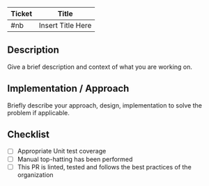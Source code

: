Ticket | Title
---|---
#nb | Insert Title Here

## Description

Give a brief description and context of what you are working on.

## Implementation / Approach

Briefly describe your approach, design, implementation to solve the problem if applicable.

## Checklist

- [ ] Appropriate Unit test coverage
- [ ] Manual top-hatting has been performed
- [ ] This PR is linted, tested and follows the best practices of the organization